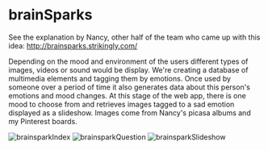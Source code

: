 brainSparks
===========
See the explanation by Nancy, other half of the team who came up with this idea:
http://brainsparks.strikingly.com/

Depending on the mood and environment of the users different types of images, videos or sound would be display. We're creating a database of multimedia elements and tagging them by emotions. Once used by someone over a period of time it also generates data about this person's emotions and mood changes.
At this stage of the web app, there is one mood to choose from and retrieves images tagged to a sad emotion displayed as a slideshow. Images come from Nancy's picasa albums and my Pinterest boards.

![brainsparkIndex](https://raw.github.com/Eleonore9/emotions_data/master/static/img/brainSpark1.png)
![brainsparkQuestion](https://raw.github.com/Eleonore9/emotions_data/master/static/img/brainSpark2.png)
![brainsparkSlideshow](https://raw.github.com/Eleonore9/emotions_data/master/static/img/brainSpark3.png)
